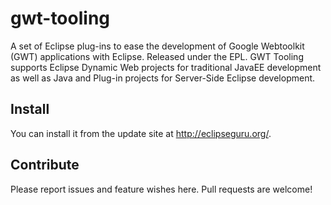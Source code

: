 gwt-tooling
===========

A set of Eclipse plug-ins to ease the development of Google Webtoolkit (GWT) applications with Eclipse. Released under the EPL. GWT Tooling supports Eclipse Dynamic Web projects for traditional JavaEE development as well as Java and Plug-in projects for Server-Side Eclipse development. 


## Install
You can install it from the update site at http://eclipseguru.org/.

## Contribute
Please report issues and feature wishes here. Pull requests are welcome!
